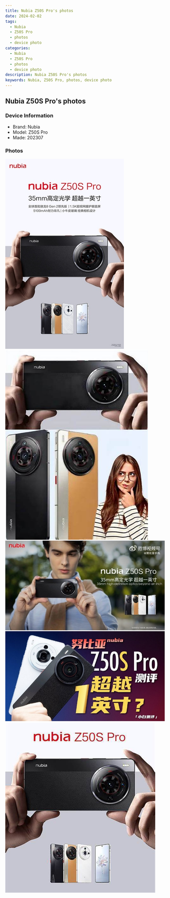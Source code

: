 ```yaml
---
title: Nubia Z50S Pro's photos
date: 2024-02-02
tags: 
  - Nubia
  - Z50S Pro
  - photos
  - device photo
categories: 
  - Nubia
  - Z50S Pro
  - photos
  - device photo
description: Nubia Z50S Pro's photos
keywords: Nubia, Z50S Pro, photos, device photo
---
```


## Nubia Z50S Pro's photos

### Device Information

- Brand: Nubia
- Model: Z50S Pro
- Made: 202307

### Photos

![/images/best-assets/devices/nubia/nubia-z50s-pro/1.jpg](/images/best-assets/devices/nubia/nubia-z50s-pro/1.jpg)
![/images/best-assets/devices/nubia/nubia-z50s-pro/2.jpg](/images/best-assets/devices/nubia/nubia-z50s-pro/2.jpg)
![/images/best-assets/devices/nubia/nubia-z50s-pro/3.jpg](/images/best-assets/devices/nubia/nubia-z50s-pro/3.jpg)
![/images/best-assets/devices/nubia/nubia-z50s-pro/4.jpg](/images/best-assets/devices/nubia/nubia-z50s-pro/4.jpg)
![/images/best-assets/devices/nubia/nubia-z50s-pro/5.jpg](/images/best-assets/devices/nubia/nubia-z50s-pro/5.jpg)
